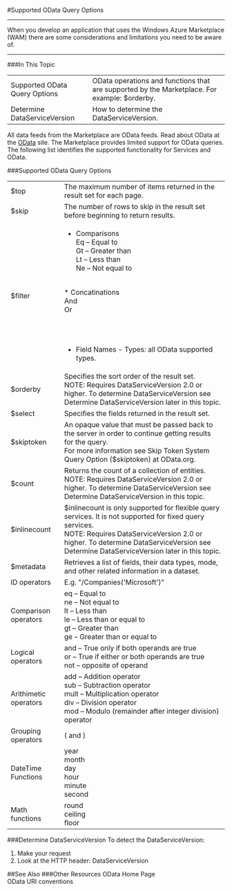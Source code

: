  
<properties 
   pageTitle="Supported OData Query Options" 
   description="What are Supported OData Query Options" 
   services="cloud-services" 
   documentationCenter="" 
   authors="kevinscharpenberg" 
   manager="manager-alias" 
   editor=""/>

<tags
   ms.service="marketplace"
   ms.devlang="na"
   ms.topic="article"
   ms.tgt_pltfrm="na"
   ms.workload="data-services" 
   ms.date="02/13/2015"
   ms.author="kevsch"/>
#Supported OData Query Options 

 -----------
When you develop an application that uses the Windows Azure Marketplace (WAM) there are some considerations and limitations you need to be aware of. 

 
 -----------
###In This Topic

<table>
  <tr>
<td>Supported OData Query Options
</td><td>OData operations and functions that are supported by the Marketplace. For example: $orderby.
</td>
</tr>

<td> Determine DataServiceVersion
 </td>
<td>How to determine the DataServiceVersion.
</td>
</tr>
</table>

All data feeds from the Marketplace are OData feeds. Read about OData at the [OData](http://www.odata.org/) site. The Marketplace provides limited support for OData queries. The following list identifies the supported functionality for Services and OData.

###Supported OData Query Options

<table>
<tr>
<td>$top
</td>
<td>The maximum number of items returned in the result set for each page.
</td>
</tr>
<td>$skip
</td>
<td>The number of rows to skip in the result set before beginning to return results.

</td>
</tr><td>$filter
</td>
<td>

*  Comparisons <br>
Eq – Equal to <br>
Gt – Greater than <br> 
Lt – Less than <br>
Ne – Not equal to <br>

<br>
*  Concatinations <br>
And <br>
Or

<br><br>
*  Field Names - Types: all OData supported types.
</td>




</tr><td>$orderby
</td>
<td>Specifies the sort order of the result set. <br>
NOTE: Requires DataServiceVersion 2.0 or higher. To determine DataServiceVersion see Determine DataServiceVersion later in this topic.

</td>
</tr><td>$select
</td>
<td> Specifies the fields returned in the result set.

</td>
</tr><td>$skiptoken
</td>
<td>An opaque value that must be passed back to the server in order to continue getting results for the query. <br> For more information see Skip Token System Query Option ($skiptoken) at OData.org.

</td>
</tr><td>$count
</td>
<td>Returns the count of a collection of entities. <br>
NOTE: Requires DataServiceVersion 2.0 or higher. To determine DataServiceVersion see Determine DataServiceVersion in this topic.

</td>
</tr><td>$inlinecount
</td>
<td>$inlinecount is only supported for flexible query services. It is not supported for fixed query services. <br>
NOTE: Requires DataServiceVersion 2.0 or higher. To determine DataServiceVersion see Determine DataServiceVersion later in this topic.

</td>
</tr><td>$metadata
</td>
<td>Retrieves a list of fields, their data types, mode, and other related information in a dataset.

</td>
</tr><td>ID operators

</td>
<td>E.g. "/Companies('Microsoft')"

</td>
</tr><td>Comparison operators

</td>
<td>eq – Equal to <br>
ne – Not equal to <br>
lt – Less than <br>
le – Less than or equal to <br>
gt – Greater than <br>
ge – Greater than or equal to <br>

</td>
</tr>


</td>
</tr><td>Logical operators
</td>
<td>and – True only if both operands are true <br>
or – True if either or both operands are true <br>
not – opposite of operand 


</tr><td>Arithimetic operators


</td>
<td>add – Addition operator <br>
sub – Subtraction operator<br>
mult – Multiplication operator<br>
div – Division operator<br>
mod – Modulo (remainder after integer division) operator

</tr><td>Grouping operators
</td>
<td>( and )

</tr><td>DateTime Functions

</td>
<td>year<br>
month<br>
day<br>
hour<br>
minute<br>
second


</tr><td>Math functions

</td>
<td>round<br>
ceiling<br>
floor
</td>
</tr>
</table>


###Determine DataServiceVersion
To detect the DataServiceVersion:

1. Make your request
2. Look at the HTTP header: DataServiceVersion

##See Also
###Other Resources
OData Home Page <br>
OData URI conventions
